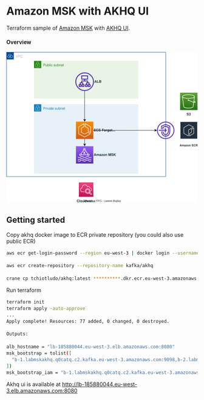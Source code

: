 # Amazon MSK with AKHQ UI

Terraform sample of [Amazon MSK](https://aws.amazon.com/fr/msk/) with [AKHQ UI](https://akhq.io).

#### Overview

![schema](.assets/schema.svg)

## Getting started

Copy akhq docker image to ECR private repository (you could also use public ECR)
```bash
aws ecr get-login-password --region eu-west-3 | docker login --username AWS --password-stdin **********.dkr.ecr.eu-west-3.amazonaws.com

aws ecr create-repository --repository-name kafka/akhq

crane cp tchiotludo/akhq:latest **********.dkr.ecr.eu-west-3.amazonaws.com/kafka/akhq:latest
```

Run terraform
```bash
terraform init
terraform apply -auto-approve
...
Apply complete! Resources: 77 added, 0 changed, 0 destroyed.

Outputs:

alb_hostname = "lb-185880044.eu-west-3.elb.amazonaws.com:8080"
msk_bootstrap = tolist([
  "b-1.labmskakhq.q0catq.c2.kafka.eu-west-3.amazonaws.com:9098,b-2.labmskakhq.q0catq.c2.kafka.eu-west-3.amazonaws.com:9098,b-3.labmskakhq.q0catq.c2.kafka.eu-west-3.amazonaws.com:9098",
])
msk_bootstrap_iam = "b-1.labmskakhq.q0catq.c2.kafka.eu-west-3.amazonaws.com:9098,b-2.labmskakhq.q0catq.c2.kafka.eu-west-3.amazonaws.com:9098,b-3.labmskakhq.q0catq.c2.kafka.eu-west-3.amazonaws.com:9098"
```

Akhq ui is available at http://lb-185880044.eu-west-3.elb.amazonaws.com:8080
